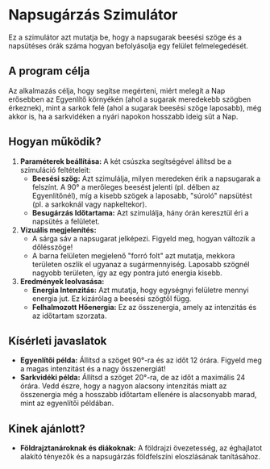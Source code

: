 # Napsugárzás Szimulátor

Ez a szimulátor azt mutatja be, hogy a napsugarak beesési szöge és a napsütéses órák száma hogyan befolyásolja egy felület felmelegedését.

## A program célja

Az alkalmazás célja, hogy segítse megérteni, miért melegít a Nap erősebben az Egyenlítő környékén (ahol a sugarak meredekebb szögben érkeznek), mint a sarkok felé (ahol a sugarak beesési szöge laposabb), még akkor is, ha a sarkvidéken a nyári napokon hosszabb ideig süt a Nap.

## Hogyan működik?

1.  **Paraméterek beállítása:** A két csúszka segítségével állítsd be a szimuláció feltételeit:
    * **Beesési szög:** Azt szimulálja, milyen meredeken érik a napsugarak a felszínt. A 90° a merőleges beesést jelenti (pl. délben az Egyenlítőnél), míg a kisebb szögek a laposabb, "súroló" napsütést (pl. a sarkoknál vagy napkeltekor).
    * **Besugárzás Időtartama:** Azt szimulálja, hány órán keresztül éri a napsütés a felületet.
2.  **Vizuális megjelenítés:**
    * A sárga sáv a napsugarat jelképezi. Figyeld meg, hogyan változik a dőlésszöge!
    * A barna felületen megjelenő "forró folt" azt mutatja, mekkora területen oszlik el ugyanaz a sugármennyiség. Laposabb szögnél nagyobb területen, így az egy pontra jutó energia kisebb.
3.  **Eredmények leolvasása:**
    * **Energia Intenzitás:** Azt mutatja, hogy egységnyi felületre mennyi energia jut. Ez kizárólag a beesési szögtől függ.
    * **Felhalmozott Hőenergia:** Ez az összenergia, amely az intenzitás és az időtartam szorzata.

## Kísérleti javaslatok

* **Egyenlítői példa:** Állítsd a szöget 90°-ra és az időt 12 órára. Figyeld meg a magas intenzitást és a nagy összenergiát!
* **Sarkvidéki példa:** Állítsd a szöget 20°-ra, de az időt a maximális 24 órára. Vedd észre, hogy a nagyon alacsony intenzitás miatt az összenergia még a hosszabb időtartam ellenére is alacsonyabb marad, mint az egyenlítői példában.

## Kinek ajánlott?

* **Földrajztanároknak és diákoknak:** A földrajzi övezetesség, az éghajlatot alakító tényezők és a napsugárzás földfelszíni eloszlásának tanításához.
